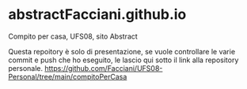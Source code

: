 # abstractFacciani.github.io
Compito per casa, UFS08, sito Abstract

Questa repoitory è solo di presentazione, se vuole controllare le varie commit e push che ho eseguito, le lascio qui sotto il link alla repository personale.
https://github.com/Facciani/UFS08-Personal/tree/main/compitoPerCasa
